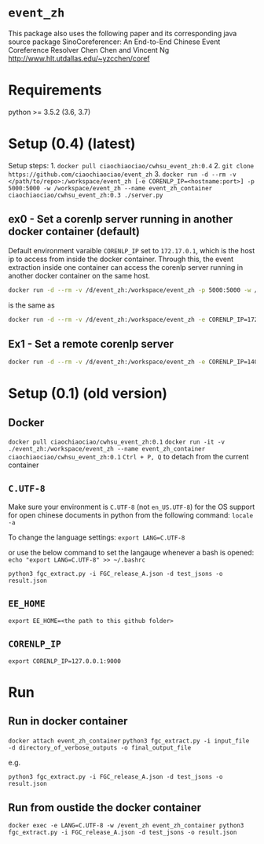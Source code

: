 # `event_zh`

This package also uses the following paper and its corresponding java source package
SinoCoreferencer: An End-to-End Chinese Event Coreference Resolver
Chen Chen and Vincent Ng
http://www.hlt.utdallas.edu/~yzcchen/coref

# Requirements
python >= 3.5.2 (3.6, 3.7)

# Setup (0.4) (latest)

Setup steps:
1. 
`docker pull ciaochiaociao/cwhsu_event_zh:0.4`
2.
`git clone https://github.com/ciaochiaociao/event_zh`
3.
`docker run -d --rm -v </path/to/repo>:/workspace/event_zh [-e CORENLP_IP=<hostname:port>] -p 5000:5000 -w /workspace/event_zh --name event_zh_container ciaochiaociao/cwhsu_event_zh:0.3 ./server.py`

## ex0 - Set a corenlp server running in another docker container (default)

Default environment varaible `CORENLP_IP` set to `172.17.0.1`, which is the host ip to access from inside the docker container. Through this, the event extraction inside one container can access the corenlp server running in another docker container on the same host.

```bash
docker run -d --rm -v /d/event_zh:/workspace/event_zh -p 5000:5000 -w /workspace/event_zh --name event_zh_container ciaochiaociao/cwhsu_event_zh:0.4 ./server.py
```

is the same as

```bash
docker run -d --rm -v /d/event_zh:/workspace/event_zh -e CORENLP_IP=172.17.0.1:9000 -p 5000:5000 -w /workspace/event_zh --name event_zh_container ciaochiaociao/cwhsu_event_zh:0.3 ./server.py
```

## Ex1 - Set a remote corenlp server

```bash
docker run -d --rm -v /d/event_zh:/workspace/event_zh -e CORENLP_IP=140.109.19.190:9000 -p 5000:5000 -w /workspace/event_zh --name event_zh_container ciaochiaociao/cwhsu_event_zh:0.3 ./server.py
```

# Setup (0.1) (old version)

## Docker

`docker pull ciaochiaociao/cwhsu_event_zh:0.1`
`docker run -it -v ./event_zh:/workspace/event_zh --name event_zh_container ciaochiaociao/cwhsu_event_zh:0.1`
`Ctrl + P, Q` to detach from the current container

## `C.UTF-8`
Make sure your environment is `C.UTF-8` (not `en_US.UTF-8`) for the OS support for open chinese documents in python from the following command:
`locale -a`

To change the language settings:
`export LANG=C.UTF-8`

or use the below command to set the langauge  whenever a bash is opened:
`echo "export LANG=C.UTF-8" >> ~/.bashrc`

`python3 fgc_extract.py -i FGC_release_A.json -d test_jsons -o result.json`

## `EE_HOME`
`export EE_HOME=<the path to this github folder>`

## `CORENLP_IP`
`export CORENLP_IP=127.0.0.1:9000`

# Run

## Run in docker container
`docker attach event_zh_container`
`python3 fgc_extract.py -i input_file -d directory_of_verbose_outputs -o final_output_file`

e.g.

`python3 fgc_extract.py -i FGC_release_A.json -d test_jsons -o result.json`

## Run from oustide the docker container
`docker exec -e LANG=C.UTF-8 -w /event_zh event_zh_container python3 fgc_extract.py -i FGC_release_A.json -d test_jsons -o result.json`

